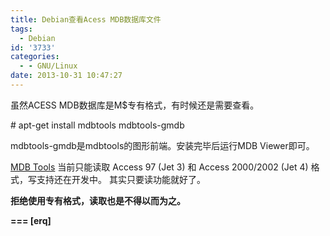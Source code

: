 ```yaml
---
title: Debian查看Acess MDB数据库文件
tags:
  - Debian
id: '3733'
categories:
  - - GNU/Linux
date: 2013-10-31 10:47:27
---
```


虽然ACESS MDB数据库是M$专有格式，有时候还是需要查看。
<!-- more -->
\# apt-get install mdbtools mdbtools-gmdb

mdbtools-gmdb是mdbtools的图形前端。安装完毕后运行MDB Viewer即可。

[MDB Tools](http://mdbtools.sourceforge.net/) 当前只能读取 Access 97 (Jet 3) 和 Access 2000/2002 (Jet 4) 格式，写支持还在开发中。
其实只要读功能就好了。

**拒绝使用专有格式，读取也是不得以而为之。**

**\===
\[erq\]**